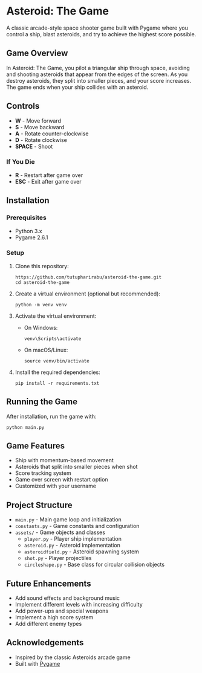 # Asteroid: The Game

A classic arcade-style space shooter game built with Pygame where you control a ship, blast asteroids, and try to achieve the highest score possible.

## Game Overview

In Asteroid: The Game, you pilot a triangular ship through space, avoiding and shooting asteroids that appear from the edges of the screen. As you destroy asteroids, they split into smaller pieces, and your score increases. The game ends when your ship collides with an asteroid.

## Controls

- **W** - Move forward
- **S** - Move backward
- **A** - Rotate counter-clockwise
- **D** - Rotate clockwise
- **SPACE** - Shoot

### If You Die

- **R** - Restart after game over
- **ESC** - Exit after game over

## Installation

### Prerequisites

- Python 3.x
- Pygame 2.6.1

### Setup

1. Clone this repository:
   ```
   https://github.com/tutupharirabu/asteroid-the-game.git
   cd asteroid-the-game
   ```

2. Create a virtual environment (optional but recommended):
   ```
   python -m venv venv
   ```

3. Activate the virtual environment:
   - On Windows:
     ```
     venv\Scripts\activate
     ```
   - On macOS/Linux:
     ```
     source venv/bin/activate
     ```

4. Install the required dependencies:
   ```
   pip install -r requirements.txt
   ```

## Running the Game

After installation, run the game with:

```
python main.py
```

## Game Features

- Ship with momentum-based movement
- Asteroids that split into smaller pieces when shot
- Score tracking system
- Game over screen with restart option
- Customized with your username

## Project Structure

- `main.py` - Main game loop and initialization
- `constants.py` - Game constants and configuration
- `assets/` - Game objects and classes
  - `player.py` - Player ship implementation
  - `asteroid.py` - Asteroid implementation
  - `asteroidfield.py` - Asteroid spawning system
  - `shot.py` - Player projectiles
  - `circleshape.py` - Base class for circular collision objects

## Future Enhancements

- Add sound effects and background music
- Implement different levels with increasing difficulty
- Add power-ups and special weapons
- Implement a high score system
- Add different enemy types

## Acknowledgements

- Inspired by the classic Asteroids arcade game
- Built with [Pygame](https://www.pygame.org/)
